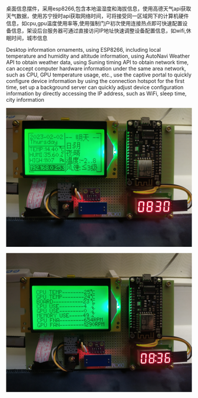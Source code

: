 桌面信息摆件，采用esp8266,包含本地温湿度和海拔信息，使用高德天气api获取天气数据，使用苏宁授时api获取网络时间，可将接受同一区域网下的计算机硬件信息，如cpu,gpu温度使用率等,使用强制门户初次使用连接热点即可快速配置设备信息，架设后台服务器可通过直接访问IP地址快速调整设备配置信息，如wifi,休眠时间，城市信息

Desktop information ornaments, using ESP8266, including local temperature and humidity and altitude information, using AutoNavi Weather API to obtain weather data, using Suning timing API to obtain network time, can accept computer hardware information under the same area network, such as CPU, GPU temperature usage, etc., use the captive portal to quickly configure device information by using the connection hotspot for the first time, set up a background server can quickly adjust device configuration information by directly accessing the IP address, such as WiFi, sleep time, city information



![IMG_20230202_083112](.\device_image\IMG_20230202_083112.jpg)

![IMG_20230202_083608](.\device_image\IMG_20230202_083608.jpg)

